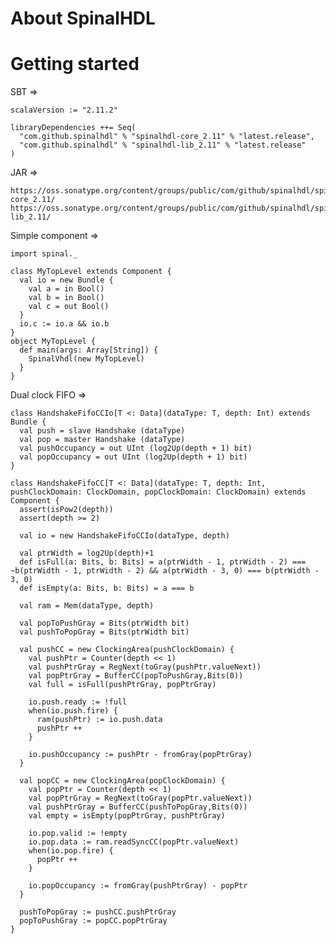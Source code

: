 About SpinalHDL
============



Getting started
===============
SBT =>

    scalaVersion := "2.11.2"

    libraryDependencies ++= Seq(
      "com.github.spinalhdl" % "spinalhdl-core_2.11" % "latest.release",
      "com.github.spinalhdl" % "spinalhdl-lib_2.11" % "latest.release"
    )

JAR =>

    https://oss.sonatype.org/content/groups/public/com/github/spinalhdl/spinalhdl-core_2.11/
    https://oss.sonatype.org/content/groups/public/com/github/spinalhdl/spinalhdl-lib_2.11/

Simple component =>

    import spinal._

    class MyTopLevel extends Component {
      val io = new Bundle {
        val a = in Bool()
        val b = in Bool()
        val c = out Bool()
      }
      io.c := io.a && io.b
    }
    object MyTopLevel {
      def main(args: Array[String]) {
        SpinalVhdl(new MyTopLevel)
      }
    }



Dual clock FIFO =>

    class HandshakeFifoCCIo[T <: Data](dataType: T, depth: Int) extends Bundle {
      val push = slave Handshake (dataType)
      val pop = master Handshake (dataType)
      val pushOccupancy = out UInt (log2Up(depth + 1) bit)
      val popOccupancy = out UInt (log2Up(depth + 1) bit)
    }

    class HandshakeFifoCC[T <: Data](dataType: T, depth: Int, pushClockDomain: ClockDomain, popClockDomain: ClockDomain) extends Component {
      assert(isPow2(depth))
      assert(depth >= 2)

      val io = new HandshakeFifoCCIo(dataType, depth)

      val ptrWidth = log2Up(depth)+1
      def isFull(a: Bits, b: Bits) = a(ptrWidth - 1, ptrWidth - 2) === ~b(ptrWidth - 1, ptrWidth - 2) && a(ptrWidth - 3, 0) === b(ptrWidth - 3, 0)
      def isEmpty(a: Bits, b: Bits) = a === b

      val ram = Mem(dataType, depth)

      val popToPushGray = Bits(ptrWidth bit)
      val pushToPopGray = Bits(ptrWidth bit)

      val pushCC = new ClockingArea(pushClockDomain) {
        val pushPtr = Counter(depth << 1)
        val pushPtrGray = RegNext(toGray(pushPtr.valueNext))
        val popPtrGray = BufferCC(popToPushGray,Bits(0))
        val full = isFull(pushPtrGray, popPtrGray)

        io.push.ready := !full
        when(io.push.fire) {
          ram(pushPtr) := io.push.data
          pushPtr ++
        }

        io.pushOccupancy := pushPtr - fromGray(popPtrGray)
      }

      val popCC = new ClockingArea(popClockDomain) {
        val popPtr = Counter(depth << 1)
        val popPtrGray = RegNext(toGray(popPtr.valueNext))
        val pushPtrGray = BufferCC(pushToPopGray,Bits(0))
        val empty = isEmpty(popPtrGray, pushPtrGray)

        io.pop.valid := !empty
        io.pop.data := ram.readSyncCC(popPtr.valueNext)
        when(io.pop.fire) {
          popPtr ++
        }

        io.popOccupancy := fromGray(pushPtrGray) - popPtr
      }

      pushToPopGray := pushCC.pushPtrGray
      popToPushGray := popCC.popPtrGray
    }